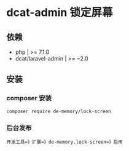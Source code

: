 # dcat-admin 锁定屏幕

## 依赖

- php | >= 7.1.0
- dcat/laravel-admin | >= ~2.0

## 安装

### composer 安装

```
composer require de-memory/lock-screen
```

### 后台发布

```
开发工具=》扩展=》de-memory.lock-screen=》启用
```
